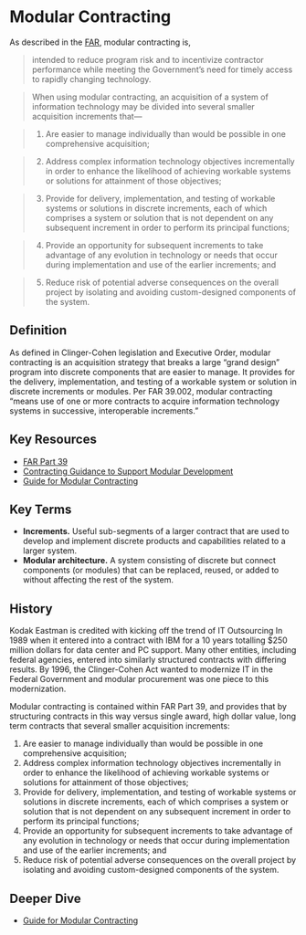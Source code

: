 ---
---

# Modular Contracting

As described in the [FAR](https://www.acquisition.gov/sites/default/files/current/far/html/Subpart%2039_1.html#wp1096828), modular contracting is,
> intended to reduce program risk and to incentivize contractor performance while meeting the Government’s need for timely access to rapidly changing technology. 

> When using modular contracting, an acquisition of a system of information technology may be divided into several smaller acquisition increments that—

> 1. Are easier to manage individually than would be possible in one comprehensive acquisition;

> 2. Address complex information technology objectives incrementally in order to enhance the likelihood of achieving workable systems or solutions for attainment of those objectives;

> 3. Provide for delivery, implementation, and testing of workable systems or solutions in discrete increments, each of which comprises a system or solution that is not dependent on any subsequent increment in order to perform its principal functions;

> 4. Provide an opportunity for subsequent increments to take advantage of any evolution in technology or needs that occur during implementation and use of the earlier increments; and

> 5. Reduce risk of potential adverse consequences on the overall project by isolating and avoiding custom-designed components of the system.

## Definition

As defined in Clinger-Cohen legislation and Executive Order, modular contracting is an acquisition strategy that breaks a large “grand design” program into discrete components that are easier to manage. It provides for the delivery, implementation, and testing of a workable system or solution in discrete increments or modules.  Per FAR 39.002, modular contracting “means use of one or more contracts to acquire information technology systems in successive, interoperable increments.”

## Key Resources

* [FAR Part 39](http://farsite.hill.af.mil/reghtml/regs/far2afmcfars/fardfars/far/39.htm)
* [Contracting Guidance to Support Modular Development](https://www.whitehouse.gov/sites/default/files/omb/procurement/guidance/modular-approaches-for-information-technology.pdf)
* [Guide for Modular Contracting](http://www.managementconcepts.com/Course-Resources/Federal-Acquisition-Contracting/token/download/ItemId/40)

## Key Terms

* **Increments.** Useful sub-segments of a larger contract that are used to develop and implement discrete products and capabilities related to a larger system.
* **Modular architecture.** A system consisting of discrete but connect components (or modules) that can be replaced, reused, or added to without affecting the rest of the system. 

## History

Kodak Eastman is credited with kicking off the trend of IT Outsourcing In 1989 when it entered into a contract with IBM for a 10 years totalling $250 million dollars for data center and PC support.  Many other entities, including federal agencies, entered into similarly structured contracts with differing results.  By 1996, the Clinger-Cohen Act wanted to modernize IT in the Federal Government and modular procurement was one piece to this modernization.

Modular contracting is contained within FAR Part 39, and provides that by structuring contracts in this way versus single award, high dollar value, long term contracts that several smaller acquisition increments:

1. Are easier to manage individually than would be possible in one comprehensive acquisition;
2. Address complex information technology objectives incrementally in order to enhance the likelihood of achieving workable systems or solutions for attainment of those objectives;
3. Provide for delivery, implementation, and testing of workable systems or solutions in discrete increments, each of which comprises a system or solution that is not dependent on any subsequent increment in order to perform its principal functions;
4. Provide an opportunity for subsequent increments to take advantage of any evolution in technology or needs that occur during implementation and use of the earlier increments; and
5. Reduce risk of potential adverse consequences on the overall project by isolating and avoiding custom-designed components of the system.


## Deeper Dive
* [Guide for Modular Contracting](http://www.managementconcepts.com/Course-Resources/Federal-Acquisition-Contracting/token/download/ItemId/40)
